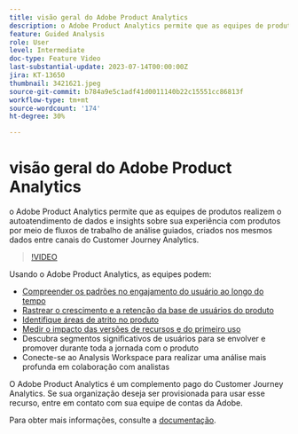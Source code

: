 ```yaml
---
title: visão geral do Adobe Product Analytics
description: o Adobe Product Analytics permite que as equipes de produtos realizem o autoatendimento de dados e insights sobre sua experiência com produtos por meio de fluxos de trabalho de análise guiados, criados nos mesmos dados entre canais do Customer Journey Analytics.
feature: Guided Analysis
role: User
level: Intermediate
doc-type: Feature Video
last-substantial-update: 2023-07-14T00:00:00Z
jira: KT-13650
thumbnail: 3421621.jpeg
source-git-commit: b784a9e5c1adf41d0011140b22c15551cc86813f
workflow-type: tm+mt
source-wordcount: '174'
ht-degree: 30%

---
```



# visão geral do Adobe Product Analytics

o Adobe Product Analytics permite que as equipes de produtos realizem o autoatendimento de dados e insights sobre sua experiência com produtos por meio de fluxos de trabalho de análise guiados, criados nos mesmos dados entre canais do Customer Journey Analytics.

>[!VIDEO](https://video.tv.adobe.com/v/3421621/?learn=on)

Usando o Adobe Product Analytics, as equipes podem:

* [Compreender os padrões no engajamento do usuário ao longo do tempo](../guided-analysis/trends/usage-trends-analysis.md)
* [Rastrear o crescimento e a retenção da base de usuários do produto](../guided-analysis/user-growth/active-user-growth-analysis.md)
* [Identifique áreas de atrito no produto](../guided-analysis/funnel/funnel-friction-analysis.md)
* [Medir o impacto das versões de recursos e do primeiro uso](../guided-analysis/impact/release-impact-analysis.md)
* Descubra segmentos significativos de usuários para se envolver e promover durante toda a jornada com o produto
* Conecte-se ao Analysis Workspace para realizar uma análise mais profunda em colaboração com analistas

O Adobe Product Analytics é um complemento pago do Customer Journey Analytics. Se sua organização deseja ser provisionada para usar esse recurso, entre em contato com sua equipe de contas da Adobe.

Para obter mais informações, consulte a [documentação](https://experienceleague.adobe.com/docs/analytics-platform/using/guided-analysis/overview.html).
